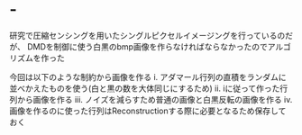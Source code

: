 # -
研究で圧縮センシングを用いたシングルピクセルイメージングを行っているのだが、
DMDを制御に使う白黒のbmp画像を作らなければならなかったのでアルゴリズムを作った

今回は以下のような制約から画像を作る
i.   アダマール行列の直積をランダムに並べかえたものを使う(白と黒の数を大体同じにするため)
ii.  iに従って作った行列から画像を作る
iii. ノイズを減らすため普通の画像と白黒反転の画像を作る
iv.  画像を作るのに使った行列はReconstructionする際に必要となるため保存しておく
